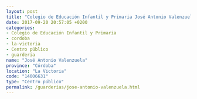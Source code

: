 ```yaml
---
layout: post
title: "Colegio de Educación Infantil y Primaria José Antonio Valenzuela"
date: 2017-09-20 20:57:05 +0200
categories:
- Colegio de Educación Infantil y Primaria
- cordoba
- la-victoria
- Centro público
- guarderia
name: "José Antonio Valenzuela"
province: "Córdoba"
location: "La Victoria"
code: "14006631"
type: "Centro público"
permalink: /guarderias/jose-antonio-valenzuela.html
---
```

